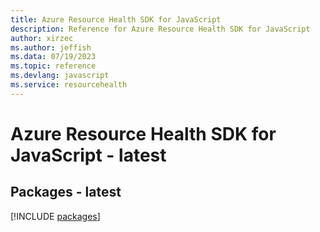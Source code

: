 ```yaml
---
title: Azure Resource Health SDK for JavaScript
description: Reference for Azure Resource Health SDK for JavaScript
author: xirzec
ms.author: jeffish
ms.data: 07/19/2023
ms.topic: reference
ms.devlang: javascript
ms.service: resourcehealth
---
```

# Azure Resource Health SDK for JavaScript - latest
## Packages - latest
[!INCLUDE [packages](resource-health-index.md)]